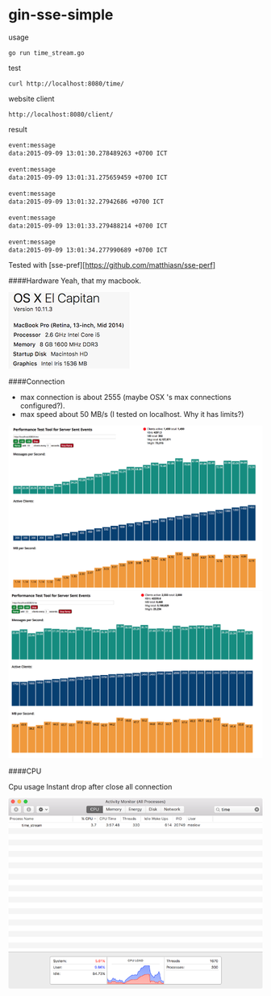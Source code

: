 # gin-sse-simple

usage
```
go run time_stream.go
```

test
```
curl http://localhost:8080/time/
```

website client
```
http://localhost:8080/client/
```

result

```
event:message
data:2015-09-09 13:01:30.278489263 +0700 ICT

event:message
data:2015-09-09 13:01:31.275659459 +0700 ICT

event:message
data:2015-09-09 13:01:32.27942686 +0700 ICT

event:message
data:2015-09-09 13:01:33.279488214 +0700 ICT

event:message
data:2015-09-09 13:01:34.277990689 +0700 ICT
```

Tested with [sse-pref][https://github.com/matthiasn/sse-perf]

####Hardware
Yeah, that my macbook.

![alt tag](img/hardware.png)

####Connection

* max connection is about 2555 (maybe OSX 's max connections configured?).
* max speed about 50 MB/s (I tested on localhost. Why it has limits?)

![alt tag](img/connection.png)
![alt tag](img/max-connection.png)

####CPU

Cpu usage Instant drop after close all connection 

![alt tag](img/cpu-usage.png)